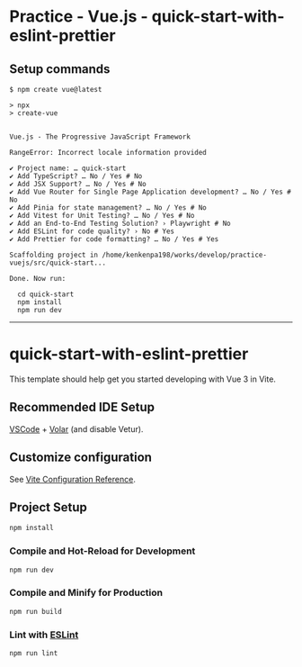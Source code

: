 # Practice - Vue.js - quick-start-with-eslint-prettier

## Setup commands

```shell
$ npm create vue@latest

> npx
> create-vue


Vue.js - The Progressive JavaScript Framework

RangeError: Incorrect locale information provided

✔ Project name: … quick-start
✔ Add TypeScript? … No / Yes # No
✔ Add JSX Support? … No / Yes # No
✔ Add Vue Router for Single Page Application development? … No / Yes # No
✔ Add Pinia for state management? … No / Yes # No
✔ Add Vitest for Unit Testing? … No / Yes # No
✔ Add an End-to-End Testing Solution? › Playwright # No
✔ Add ESLint for code quality? › No # Yes
✔ Add Prettier for code formatting? … No / Yes # Yes

Scaffolding project in /home/kenkenpa198/works/develop/practice-vuejs/src/quick-start...

Done. Now run:

  cd quick-start
  npm install
  npm run dev
```

---

# quick-start-with-eslint-prettier

This template should help get you started developing with Vue 3 in Vite.

## Recommended IDE Setup

[VSCode](https://code.visualstudio.com/) + [Volar](https://marketplace.visualstudio.com/items?itemName=Vue.volar) (and disable Vetur).

## Customize configuration

See [Vite Configuration Reference](https://vite.dev/config/).

## Project Setup

```sh
npm install
```

### Compile and Hot-Reload for Development

```sh
npm run dev
```

### Compile and Minify for Production

```sh
npm run build
```

### Lint with [ESLint](https://eslint.org/)

```sh
npm run lint
```
